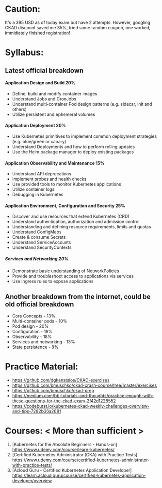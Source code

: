 # Caution:
It's a 395 USD as of today exam but have 2 attempts. However, googling CKAD discount saved me 35%, tried some random coupon, one worked, immidiately finished registration!

# Syllabus:
## Latest official breakdown
#### Application Design and Build 20%

- Define, build and modify container images
- Understand Jobs and CronJobs
- Understand multi-container Pod design patterns (e.g. sidecar, init and others)
- Utilize persistent and ephemeral volumes

#### Application Deployment 20%
- Use Kubernetes primitives to implement common deployment strategies (e.g. blue/green or canary)
- Understand Deployments and how to perform rolling updates
- Use the Helm package manager to deploy existing packages

#### Application Observability and Maintenance 15%
- Understand API deprecations
- Implement probes and health checks
- Use provided tools to monitor Kubernetes applications
- Utilize container logs
- Debugging in Kubernetes

#### Application Environment, Configuration and Security 25%
- Discover and use resources that extend Kubernetes (CRD)
- Understand authentication, authorization and admission control
- Understanding and defining resource requirements, limits and quotas
- Understand ConfigMaps
- Create & consume Secrets
- Understand ServiceAccounts
- Understand SecurityContexts

##### Services and Networking 20%
- Demonstrate basic understanding of NetworkPolicies
- Provide and troubleshoot access to applications via services
- Use Ingress rules to expose applications

## Another breakdown from the internet, could be old official breakdown
- Core Concepts - 13%
- Multi-container pods - 10%
- Pod design - 20%
- Configuration - 18%
- Observability - 18%
- Services and networking - 13%
- State persistence - 8%

# Practice Material:
- https://github.com/dgkanatsios/CKAD-exercises
- https://github.com/bmuschko/ckad-crash-course/tree/master/exercises
- https://github.com/bmuschko/ckad-prep
- https://medium.com/bb-tutorials-and-thoughts/practice-enough-with-these-questions-for-the-ckad-exam-2f42d1228552
- https://codeburst.io/kubernetes-ckad-weekly-challenges-overview-and-tips-7282b36a2681

# Courses: < More than sufficient >
1. [Kubernetes for the Absolute Beginners - Hands-on] https://www.udemy.com/course/learn-kubernetes/
2. [Certified Kubernetes Administrator (CKA) with Practice Tests] https://www.udemy.com/course/certified-kubernetes-administrator-with-practice-tests/
3. [Acloud Guru - Certified Kubernetes Application Developer] https://learn.acloud.guru/course/certified-kubernetes-application-developer/overview




